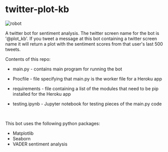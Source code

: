# twitter-plot-kb
![robot](robot.jpg)

A twitter bot for sentiment analysis. The twitter screen name for the bot is '@plot_kb'. If you tweet a message at this bot containing a twitter screen name it will return a plot with the sentiment scores from that user's last 500 tweets. 

Contents of this repo:

* main.py - contains main program for running the bot

* Procfile - file specifying that main.py is the worker file for a Heroku app

* requirements - file containing a list of the modules that need to be pip installed for the Heroku app

* testing.ipynb - Jupyter notebook for testing pieces of the main.py code

  ​

This bot uses the following python packages:

* Matplotlib
* Seaborn
* VADER sentiment analysis